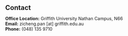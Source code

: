 <h1 id="contact"></h1>

<h2 style="margin: 60px 0px 10px;">Contact</h2>
<p>
<strong>Office Location:</strong> Griffith University Nathan Campus, N66
<br />
<strong>Email:</strong> <email>zicheng.pan [at] griffith.edu.au</email>
<br />
<strong>Phone:</strong> (048) 135 9710</p>
